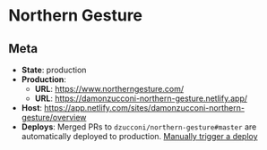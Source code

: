 # Northern Gesture

## Meta

- **State**: production
- **Production**:
  - **URL**: https://www.northerngesture.com/
  - **URL**: https://damonzucconi-northern-gesture.netlify.app/
- **Host**: https://app.netlify.com/sites/damonzucconi-northern-gesture/overview
- **Deploys**: Merged PRs to `dzucconi/northern-gesture#master` are automatically deployed to production. [Manually trigger a deploy](https://app.netlify.com/sites/damonzucconi-northern-gesture/deploys)
